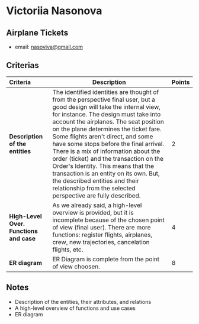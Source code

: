 # Victoriia Nasonova

## Airplane Tickets

* email: nasoviva@gmail.com	

## Criterias
| Criteria                                | Description                                                  | Points |
| :-------------------------------------- | ------------------------------------------------------------ | ------ |
| **Description of the entities**         | The identified identities are thought of from the perspective final user,  but a good design will take the internal view, for instance. The design must take into account the airplanes. The seat position on the plane determines the ticket fare. Some flights aren't direct, and some have some stops before the final arrival. There is a mix of information about the order (ticket) and the transaction on the Order's Identity. This means that the transaction is an entity on its own. But, the described entities and their relationship from the selected perspective are fully described. | 2      |
| **High-Level Over. Functions and case** | As we already said, a high-level overview is provided, but it is incomplete because of the chosen point of view (final user). There are more functions: register flights, airplanes, crew,  new trajectories, cancelation flights, etc. | 4      |
| **ER diagram**                          | ER Diagram is complete from the point of view choosen.       | 8      |

## Notes

* Description of the entities, their attributes, and relations
* A high-level overview of functions and use cases
* ER diagram

